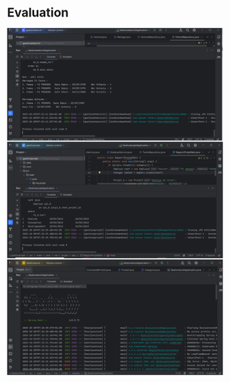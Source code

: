 ﻿# Evaluation 

<p align="center">
  <img src="https://github.com/YASSMINEOUQUELLI12/Evaluation/blob/main/gestionetatcivil.PNG" width="600"/>
  <img src="https://github.com/YASSMINEOUQUELLI12/Evaluation/blob/main/gestionprojet.PNG" width="600"/>
  <img src="https://github.com/YASSMINEOUQUELLI12/Evaluation/blob/main/gesstion%20stock.PNG" width="600"/>
</p>



